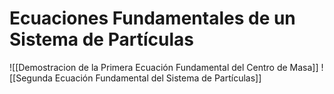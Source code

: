 # Ecuaciones Fundamentales de un Sistema de Partículas
![[Demostracion de la Primera Ecuación Fundamental del Centro de Masa]]
![[Segunda Ecuación Fundamental del Sistema de Partículas]]
